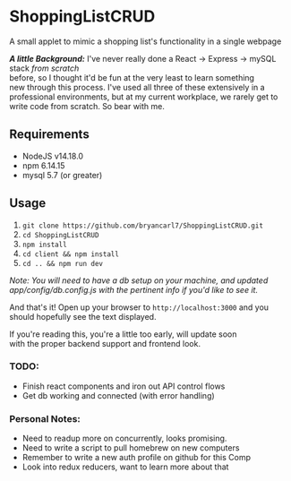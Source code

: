 # ShoppingListCRUD #
A small applet to mimic a shopping list's functionality in a single webpage

***A little Background:***
I've never really done a React -> Express -> mySQL stack *from scratch*
<br> before, so I thought it'd be fun at the very least to learn something 
<br> new through this process. I've used all three of these extensively in a <br> professional environments, but at my current workplace, we rarely get to <br> write code from scratch. So bear with me.

## Requirements ##
- NodeJS v14.18.0
- npm 6.14.15
- mysql 5.7 (or greater)

## Usage ##
1. `git clone https://github.com/bryancarl7/ShoppingListCRUD.git`
2. `cd ShoppingListCRUD`
3. `npm install`
4. `cd client && npm install`
4. `cd .. && npm run dev`

*Note: You will need to have a db setup on your machine, and updated app/config/db.config.js with the pertinent info if you'd like to see it.*

And that's it! Open up your browser to `http://localhost:3000` and you should hopefully see the text displayed. 

If you're reading this, you're a little too early, will update soon <br>
with the proper backend support and frontend look.<br>

### TODO: ###
- Finish react components and iron out API control flows
- Get db working and connected (with error handling)

### Personal Notes: ###
- Need to readup more on concurrently, looks promising.
- Need to write a script to pull homebrew on new computers
- Remember to write a new auth profile on github for this Comp
- Look into redux reducers, want to learn more about that
